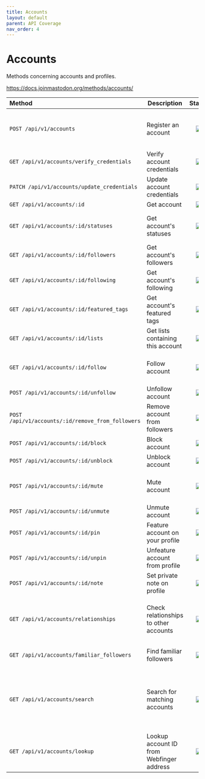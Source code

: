```yaml
---
title: Accounts
layout: default
parent: API Coverage
nav_order: 4
---
```


# Accounts

Methods concerning accounts and profiles.

<a href="https://docs.joinmastodon.org/methods/accounts/" target="_blank">https://docs.joinmastodon.org/methods/accounts/</a>

| Method                                            | Description                              |               Status               | Comments                                                                                                               | 
|:--------------------------------------------------|------------------------------------------|:----------------------------------:|------------------------------------------------------------------------------------------------------------------------|
| `POST /api/v1/accounts`                           | Register an account                      | <img src="/assets/orange16.png" /> | Error response with details not propagated. Otherwise, fully implemented.                                              |
| `GET /api/v1/accounts/verify_credentials`         | Verify account credentials               | <img src="/assets/green16.png" />  | Fully supported.                                                                                                       |
| `PATCH /api/v1/accounts/update_credentials`       | Update account credentials               | <img src="/assets/green16.png" />  | Fully supported.                                                                                                       |
| `GET /api/v1/accounts/:id`                        | Get account                              | <img src="/assets/green16.png" />  | Fully supported.                                                                                                       |
| `GET /api/v1/accounts/:id/statuses`               | Get account's statuses                   | <img src="/assets/orange16.png" /> | `exclude_reblogs`, `tagged` query parameters are missing.                                                              |
| `GET /api/v1/accounts/:id/followers`              | Get account's followers                  | <img src="/assets/green16.png" />  | Fully supported.                                                                                                       |
| `GET /api/v1/accounts/:id/following`              | Get account's following                  | <img src="/assets/green16.png" />  | Fully supported.                                                                                                       |
| `GET /api/v1/accounts/:id/featured_tags`          | Get account's featured tags              |  <img src="/assets/red16.png" />   | Not implemented yet.                                                                                                   |
| `GET /api/v1/accounts/:id/lists`                  | Get lists containing this account        |  <img src="/assets/red16.png" />   | Not implemented yet.                                                                                                   |
| `GET /api/v1/accounts/:id/follow`                 | Follow account                           | <img src="/assets/orange16.png" /> | `reblogs`, `notify`, `languages` query parameters are missing.                                                         |
| `POST /api/v1/accounts/:id/unfollow`              | Unfollow account                         | <img src="/assets/green16.png" />  | Fully supported.                                                                                                       |
| `POST /api/v1/accounts/:id/remove_from_followers` | Remove account from followers            |  <img src="/assets/red16.png" />   | Not implemented yet.                                                                                                   |
| `POST /api/v1/accounts/:id/block`                 | Block account                            | <img src="/assets/green16.png" />  | Fully supported.                                                                                                       |
| `POST /api/v1/accounts/:id/unblock`               | Unblock account                          | <img src="/assets/green16.png" />  | Fully supported.                                                                                                       |
| `POST /api/v1/accounts/:id/mute`                  | Mute account                             | <img src="/assets/orange16.png" /> | `notifications`, `duration` form data parameters are missing.                                                          |
| `POST /api/v1/accounts/:id/unmute`                | Unmute account                           | <img src="/assets/green16.png" />  | Fully supported.                                                                                                       |
| `POST /api/v1/accounts/:id/pin`                   | Feature account on your profile          |  <img src="/assets/red16.png" />   | Not implemented yet.                                                                                                   |
| `POST /api/v1/accounts/:id/unpin`                 | Unfeature account from profile           |  <img src="/assets/red16.png" />   | Not implemented yet.                                                                                                   |
| `POST /api/v1/accounts/:id/note`                  | Set private note on profile              |  <img src="/assets/red16.png" />   | Not implemented yet.                                                                                                   |
| `GET /api/v1/accounts/relationships`              | Check relationships to other accounts    | <img src="/assets/orange16.png" /> | `with_suspended` parameter missing from query parameters. Will default to false.                                       |
| `GET /api/v1/accounts/familiar_followers`         | Find familiar followers                  |  <img src="/assets/red16.png" />   | Not implemented yet.                                                                                                   |
| `GET /api/v1/accounts/search`                     | Search for matching accounts             | <img src="/assets/orange16.png" /> | `offset` (defaults to 0), `resolve` (defaults to false), `following` (defaults to false) query parameters are missing. |
| `GET /api/v1/accounts/lookup`                     | Lookup account ID from Webfinger address |  <img src="/assets/red16.png" />   | Not implemented yet.                                                                                                   |
